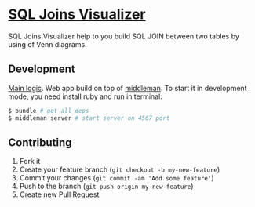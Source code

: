 # [SQL Joins Visualizer](https://sql-joins.leopard.in.ua/)

SQL Joins Visualizer help to you build SQL JOIN between two tables by using of Venn diagrams.

## Development

[Main logic](https://github.com/le0pard/sql-joins-app/blob/master/source/javascripts/sql_joins.coffee).
Web app build on top of [middleman](http://middlemanapp.com/). To start it in development mode, you need install ruby and run in terminal:

```bash
$ bundle # get all deps
$ middleman server # start server on 4567 port
```

## Contributing

1. Fork it
2. Create your feature branch (`git checkout -b my-new-feature`)
3. Commit your changes (`git commit -am 'Add some feature'`)
4. Push to the branch (`git push origin my-new-feature`)
5. Create new Pull Request
